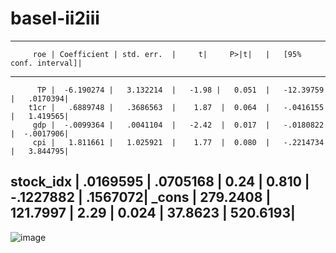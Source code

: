 # basel-ii2iii


------------------------------------------------------------------------------
         roe | Coefficient | std. err.  |     t|     P>|t|   |   [95% conf. interval]| 
-----------------------------------------------------------------------------
          TP |  -6.190274 |   3.132214  |   -1.98 |   0.051  |   -12.39759  |   .0170394| 
        t1cr |   .6889748 |   .3686563  |    1.87  |  0.064  |   -.0416155  |   1.419565| 
         gdp |  -.0099364 |   .0041104  |   -2.42  |  0.017  |   -.0180822  |  -.0017906| 
         cpi |   1.811661 |   1.025921  |    1.77  |  0.080  |   -.2214734  |   3.844795| 
   stock_idx |   .0169595 |   .0705168   |   0.24  |  0.810  |   -.1227882  |   .1567072| 
       _cons |   279.2408 |   121.7997   |   2.29  |  0.024   |    37.8623  |   520.6193| 
------------------------------------------------------------------------------
![image](https://github.com/user-attachments/assets/c04e417b-9993-41a7-9a1f-efc6e72e1925)
